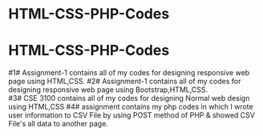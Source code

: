 # HTML-CSS-PHP-Codes
# HTML-CSS-PHP-Codes
#1# Assignment-1 contains all of my codes for designing responsive web page using HTML,CSS.	
#2# Assignment-1 contains all of my codes for designing responsive web page using Bootstrap,HTML,CSS.	
#3# CSE 3100 contains all of my codes for designing Normal web design using HTML,CSS
#4# assignment contains my php codes in which I wrote user information to CSV File by using POST method of PHP & showed CSV File's all data to another page.
